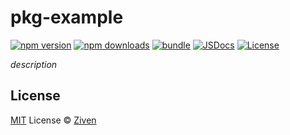 # pkg-example

[![npm version][npm-version-src]][npm-version-href]
[![npm downloads][npm-downloads-src]][npm-downloads-href]
[![bundle][bundle-src]][bundle-href]
[![JSDocs][jsdocs-src]][jsdocs-href]
[![License][license-src]][license-href]

_description_

## License

[MIT](./LICENSE) License © [Ziven](https://github.com/zeevenn)

<!-- Badges -->

[npm-version-src]: https://img.shields.io/npm/v/pkg-example?style=flat&colorA=080f12&colorB=1fa669
[npm-version-href]: https://npmjs.com/package/pkg-example
[npm-downloads-src]: https://img.shields.io/npm/dm/pkg-example?style=flat&colorA=080f12&colorB=1fa669
[npm-downloads-href]: https://npmjs.com/package/pkg-example
[bundle-src]: https://img.shields.io/bundlephobia/minzip/@zeevenn/example-package?style=flat&colorA=080f12&colorB=1fa669&label=minzip
[bundle-href]: https://bundlephobia.com/result?p=pkg-example
[license-src]: https://img.shields.io/github/license/zeevenn/starter-ts-monorepo/blob/main/packages/pkg-example/LICENSE
[license-href]: https://github.com/zeevenn/starter-ts-monorepo/blob/main/packages/pkg-example/LICENSE
[jsdocs-src]: https://img.shields.io/badge/jsdocs-reference-080f12?style=flat&colorA=080f12&colorB=1fa669
[jsdocs-href]: https://www.jsdocs.io/package/pkg-example
